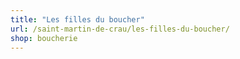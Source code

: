 ```yaml
---
title: "Les filles du boucher"
url: /saint-martin-de-crau/les-filles-du-boucher/
shop: boucherie
---
```

